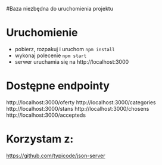 #Baza niezbędna do uruchomienia projektu

# Uruchomienie
- pobierz, rozpakuj i uruchom `npm install`
- wykonaj polecenie `npm start`
- serwer uruchamia się na http://localhost:3000

# Dostępne endpointy
 http://localhost:3000/oferty
  http://localhost:3000/categories
  http://localhost:3000/stans
  http://localhost:3000/chosens
  http://localhost:3000/accepteds

# Korzystam z:
https://github.com/typicode/json-server
